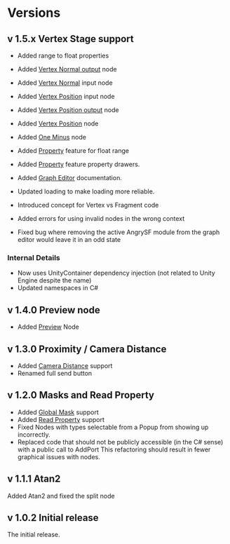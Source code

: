 # Versions

## v 1.5.x Vertex Stage support

- Added range to float properties
- Added [Vertex Normal output](../nodes/#normal-output) node
- Added [Vertex Normal](../nodes/#vertex-normal) input node
- Added [Vertex Position](../nodes/#vertex-position) input node
- Added [Vertex Position output](../nodes/#vertex-position-output) node
- Added [Vertex Position](../nodes/#vertex-position) node
- Added [One Minus](../nodes/#one-minus) node
- Added [Property](../nodes/#property) feature for float range
- Added [Property](../nodes/#property) feature property drawers.
- Added [Graph Editor](../graph-editor-overview) documentation.

- Updated loading to make loading more reliable.
- Introduced concept for Vertex vs Fragment code
- Added errors for using invalid nodes in the wrong context
- Fixed bug where removing the active AngrySF module from the graph editor would leave it in an odd state

### Internal Details
- Now uses UnityContainer dependency injection (not related to Unity Engine despite the name)
- Updated namespaces in C#

## v 1.4.0 Preview node

- Added [Preview](../nodes/#preview) Node


## v 1.3.0 Proximity / Camera Distance

- Added [Camera Distance](../nodes/#camera-distance-proximity) support
- Renamed full send button

## v 1.2.0 Masks and Read Property

- Added [Global Mask](../nodes/#global-mask) support 
- Added [Read Property](../nodes/#read-property) support
- Fixed Nodes with types selectable from a Popup from showing up incorrectly.
- Replaced code that should not be publicly accessible (in the C# sense) with a public call to AddPort
  This refactoring should result in fewer graphical issues with nodes.

## v 1.1.1 Atan2
Added Atan2 and fixed the split node

## v 1.0.2 Initial release

The initial release. 
